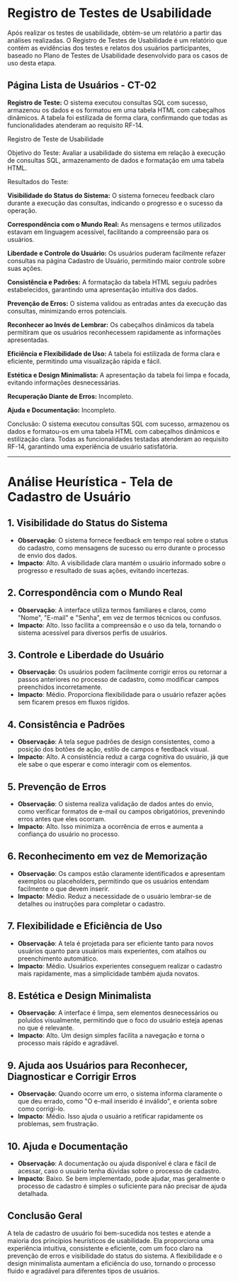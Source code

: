 # Registro de Testes de Usabilidade

Após realizar os testes de usabilidade, obtém-se um relatório a partir das análises realizadas. O Registro de Testes de Usabilidade é um relatório que contém as evidências dos testes e relatos dos usuários participantes, baseado no Plano de Testes de Usabilidade desenvolvido para os casos de uso desta etapa.

 ## Página Lista de Usuários - CT-02 

<b> Registro de Teste:</b> O sistema executou consultas SQL com sucesso, armazenou os dados e os formatou em uma tabela HTML com cabeçalhos dinâmicos. A tabela foi estilizada de forma clara, confirmando que todas as funcionalidades atenderam ao requisito RF-14.

Registro de Teste de Usabilidade

Objetivo do Teste: Avaliar a usabilidade do sistema em relação à execução de consultas SQL, armazenamento de dados e formatação em uma tabela HTML.

Resultados do Teste:

<b>Visibilidade do Status do Sistema:</b> O sistema forneceu feedback claro durante a execução das consultas, indicando o progresso e o sucesso da operação.

<b>Correspondência com o Mundo Real:</b> As mensagens e termos utilizados estavam em linguagem acessível, facilitando a compreensão para os usuários.

<b>Liberdade e Controle do Usuário:</b> Os usuários puderam facilmente refazer consultas na página Cadastro de Usuário, permitindo maior controle sobre suas ações.

<b>Consistência e Padrões:</b> A formatação da tabela HTML seguiu padrões estabelecidos, garantindo uma apresentação intuitiva dos dados.

<b>Prevenção de Erros:</b> O sistema validou as entradas antes da execução das consultas, minimizando erros potenciais.

<b>Reconhecer ao Invés de Lembrar:</b> Os cabeçalhos dinâmicos da tabela permitiram que os usuários reconhecessem rapidamente as informações apresentadas.

<b> Eficiência e Flexibilidade de Uso:</b> A tabela foi estilizada de forma clara e eficiente, permitindo uma visualização rápida e fácil.

<b>Estética e Design Minimalista:</b> A apresentação da tabela foi limpa e focada, evitando informações desnecessárias.

<b> Recuperação Diante de Erros:</b> Incompleto.

<b>Ajuda e Documentação:</b> Incompleto.

Conclusão: O sistema executou consultas SQL com sucesso, armazenou os dados e formatou-os em uma tabela HTML com cabeçalhos dinâmicos e estilização clara. Todas as funcionalidades testadas atenderam ao requisito RF-14, garantindo uma experiência de usuário satisfatória.

---

# Análise Heurística - Tela de Cadastro de Usuário

## 1. Visibilidade do Status do Sistema
- **Observação**: O sistema fornece feedback em tempo real sobre o status do cadastro, como mensagens de sucesso ou erro durante o processo de envio dos dados.
- **Impacto**: Alto. A visibilidade clara mantém o usuário informado sobre o progresso e resultado de suas ações, evitando incertezas.

## 2. Correspondência com o Mundo Real
- **Observação**: A interface utiliza termos familiares e claros, como "Nome", "E-mail" e "Senha", em vez de termos técnicos ou confusos.
- **Impacto**: Alto. Isso facilita a compreensão e o uso da tela, tornando o sistema acessível para diversos perfis de usuários.

## 3. Controle e Liberdade do Usuário
- **Observação**: Os usuários podem facilmente corrigir erros ou retornar a passos anteriores no processo de cadastro, como modificar campos preenchidos incorretamente.
- **Impacto**: Médio. Proporciona flexibilidade para o usuário refazer ações sem ficarem presos em fluxos rígidos.

## 4. Consistência e Padrões
- **Observação**: A tela segue padrões de design consistentes, como a posição dos botões de ação, estilo de campos e feedback visual.
- **Impacto**: Alto. A consistência reduz a carga cognitiva do usuário, já que ele sabe o que esperar e como interagir com os elementos.

## 5. Prevenção de Erros
- **Observação**: O sistema realiza validação de dados antes do envio, como verificar formatos de e-mail ou campos obrigatórios, prevenindo erros antes que eles ocorram.
- **Impacto**: Alto. Isso minimiza a ocorrência de erros e aumenta a confiança do usuário no processo.

## 6. Reconhecimento em vez de Memorização
- **Observação**: Os campos estão claramente identificados e apresentam exemplos ou placeholders, permitindo que os usuários entendam facilmente o que devem inserir.
- **Impacto**: Médio. Reduz a necessidade de o usuário lembrar-se de detalhes ou instruções para completar o cadastro.

## 7. Flexibilidade e Eficiência de Uso
- **Observação**: A tela é projetada para ser eficiente tanto para novos usuários quanto para usuários mais experientes, com atalhos ou preenchimento automático.
- **Impacto**: Médio. Usuários experientes conseguem realizar o cadastro mais rapidamente, mas a simplicidade também ajuda novatos.

## 8. Estética e Design Minimalista
- **Observação**: A interface é limpa, sem elementos desnecessários ou poluídos visualmente, permitindo que o foco do usuário esteja apenas no que é relevante.
- **Impacto**: Alto. Um design simples facilita a navegação e torna o processo mais rápido e agradável.

## 9. Ajuda aos Usuários para Reconhecer, Diagnosticar e Corrigir Erros
- **Observação**: Quando ocorre um erro, o sistema informa claramente o que deu errado, como "O e-mail inserido é inválido", e orienta sobre como corrigi-lo.
- **Impacto**: Médio. Isso ajuda o usuário a retificar rapidamente os problemas, sem frustração.

## 10. Ajuda e Documentação
- **Observação**: A documentação ou ajuda disponível é clara e fácil de acessar, caso o usuário tenha dúvidas sobre o processo de cadastro.
- **Impacto**: Baixo. Se bem implementado, pode ajudar, mas geralmente o processo de cadastro é simples o suficiente para não precisar de ajuda detalhada.

## Conclusão Geral
A tela de cadastro de usuário foi bem-sucedida nos testes e atende a maioria dos princípios heurísticos de usabilidade. Ela proporciona uma experiência intuitiva, consistente e eficiente, com um foco claro na prevenção de erros e visibilidade do status do sistema. A flexibilidade e o design minimalista aumentam a eficiência do uso, tornando o processo fluido e agradável para diferentes tipos de usuários.
